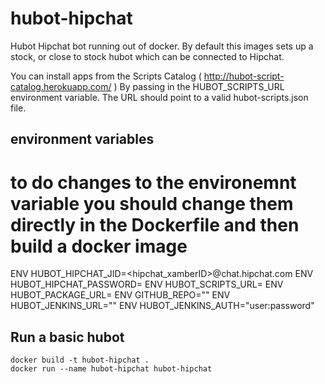 # hubot-hipchat

Hubot Hipchat bot running out of docker. By default this images sets up a stock,
or close to stock hubot which can be connected to Hipchat.

You can install apps from the Scripts Catalog ( http://hubot-script-catalog.herokuapp.com/ )
By passing in the HUBOT_SCRIPTS_URL environment variable. The URL should point to a valid hubot-scripts.json file.

##  environment variables
# to do changes to the environemnt variable you should change them directly in the Dockerfile and then build a docker image
ENV   HUBOT_HIPCHAT_JID=<hipchat_xamberID>@chat.hipchat.com
ENV   HUBOT_HIPCHAT_PASSWORD=<hipchatPW>
ENV   HUBOT_SCRIPTS_URL=
ENV   HUBOT_PACKAGE_URL=
ENV   GITHUB_REPO=""
ENV   HUBOT_JENKINS_URL="<jenkinsURL>"
ENV   HUBOT_JENKINS_AUTH="user:password"

## Run a basic hubot

```Shell
docker build -t hubot-hipchat .
docker run --name hubot-hipchat hubot-hipchat
```
